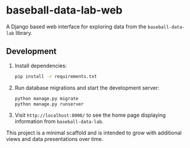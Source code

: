 # baseball-data-lab-web

A Django based web interface for exploring data from the `baseball-data-lab` library.

## Development

1. Install dependencies:
   ```bash
   pip install -r requirements.txt
   ```
2. Run database migrations and start the development server:
   ```bash
   python manage.py migrate
   python manage.py runserver
   ```
3. Visit `http://localhost:8000/` to see the home page displaying information from `baseball-data-lab`.

This project is a minimal scaffold and is intended to grow with additional views and data presentations over time.
